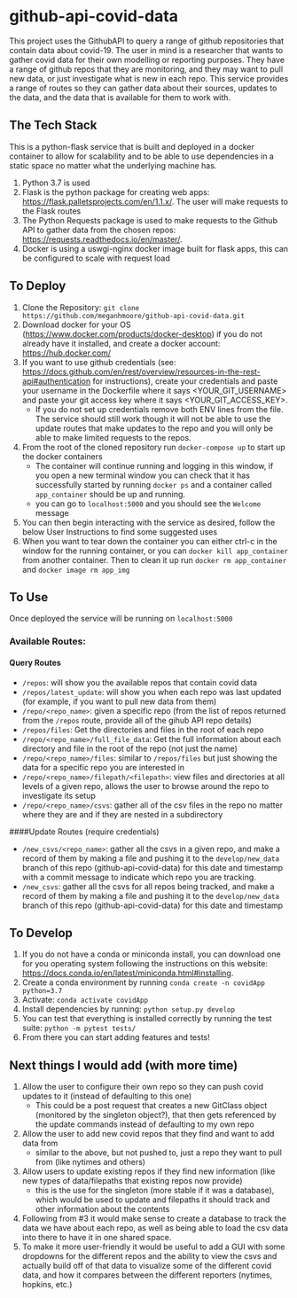 # github-api-covid-data

This project uses the GithubAPI to query a range of github repositories that contain data about covid-19. The user in 
mind is a researcher that wants to gather covid data for their own modelling or reporting purposes. They have a range 
of github repos that they are monitoring, and they may want to pull new data, or just investigate what is new in each 
repo. This service provides a range of routes so they can gather data about their sources, updates to the data, and the
data that is available for them to work with. 

## The Tech Stack
This is a python-flask service that is built and deployed in a docker container to allow for scalability and to be able
to use dependencies in a static space no matter what the underlying machine has. 
1. Python 3.7 is used
2. Flask is the python package for creating web apps: <https://flask.palletsprojects.com/en/1.1.x/>. The user will 
make requests to the Flask routes 
3. The Python Requests package is used to make requests to the Github API to gather data from the chosen repos:
 <https://requests.readthedocs.io/en/master/>.
4. Docker is using a uswgi-nginx docker image built for flask apps, this can be configured to scale with request load 

## To Deploy
1. Clone the Repository: `git clone https://github.com/meganhmoore/github-api-covid-data.git`
2. Download docker for your OS (<https://www.docker.com/products/docker-desktop>) if you do not already have it 
installed, and create a docker account: <https://hub.docker.com/>
3. If you want to use github credentials (see: 
<https://docs.github.com/en/rest/overview/resources-in-the-rest-api#authentication> for instructions), create your 
credentials and paste your username in the Dockerfile where it says <YOUR_GIT_USERNAME> and paste your git access key 
where it says <YOUR_GIT_ACCESS_KEY>.
    - If you do not set up credentials remove both ENV lines from the file. The service should still work though it
     will not be able to use the update routes that make updates to the repo and you will only be able to make 
     limited requests to the repos.
4. From the root of the cloned repository run `docker-compose up` to start up the docker containers
    - The container will continue running and logging in this window, if you open a new terminal window you can check 
    that it has successfully started by running `docker ps` and a container called `app_container` should be up and 
    running.
    - you can go to `localhost:5000` and you should see the `Welcome` message
5. You can then begin interacting with the service as desired, follow the below User Instructions to find some 
suggested uses
6. When you want to tear down the container you can either ctrl-c in the window for the running container, or you 
can `docker kill app_container` from another container. Then to clean it up run `docker rm app_container` and 
`docker image rm app_img`


## To Use
Once deployed the service will be running on `localhost:5000`
### Available Routes:
#### Query Routes
 - `/repos`: will show you the available repos that contain covid data
 - `/repos/latest_update`: will show you when each repo was last updated (for example, if you want to pull new data 
 from them)
 - `/repo/<repo_name>`: given a specific repo (from the list of repos returned from the `/repos` route, provide all of 
 the gihub API repo details)
 - `/repos/files`: Get the directories and files in the root of each repo
 - `/repo/<repo_name>/full_file_data`: Get the full information about each directory and file in the root of the repo 
 (not just the name)
 - `/repo/<repo_name>/files`: similar to `/repos/files` but just showing the data for a specific repo you are interested 
 in
 - `/repo/<repo_name>/filepath/<filepath>`: view files and directories at all levels of a given repo, allows the user 
 to browse around the repo to investigate its setup
 - `/repo/<repo_name>/csvs`: gather all of the csv files in the repo no matter where they are and if they are nested in 
 a subdirectory
 
 ####Update Routes (require credentials)
 - `/new_csvs/<repo_name>`: gather all the csvs in a given repo, and make a record of them by making a file and pushing 
 it to the `develop/new_data` branch of this repo (github-api-covid-data) for this date and timestamp with a commit 
 message to indicate which repo you are tracking.
 - `/new_csvs`: gather all the csvs for all repos being tracked, and make a record of them by making a file and pushing 
 it to the `develop/new_data` branch of this repo (github-api-covid-data) for this date and timestamp
 
 
## To Develop
1. If you do not have a conda or miniconda install, you can download one for you operating system following the 
instructions on this website: <https://docs.conda.io/en/latest/miniconda.html#installing>.
2. Create a conda environment by running `conda create -n covidApp python=3.7`
3. Activate: `conda activate covidApp`
4. Install dependencies by running: `python setup.py develop`
5. You can test that everything is installed correctly by running the test suite: `python -m pytest tests/`
6. From there you can start adding features and tests!
 

## Next things I would add (with more time)
1. Allow the user to configure their own repo so they can push covid updates to it (instead of defaulting to this one)
    - This could be a post request that creates a new GitClass object (monitored by the singleton object?), that then 
    gets referenced by the update commands instead of defaulting to my own repo
2. Allow the user to add new covid repos that they find and want to add data from
    - similar to the above, but not pushed to, just a repo they want to pull from (like nytimes and others)
3. Allow users to update existing repos if they find new information (like new types of data/filepaths that existing 
repos now provide)
    - this is the use for the singleton (more stable if it was a database), which would be used to update and 
    filepaths it should track and other information about the contents
4. Following from #3 it would make sense to create a database to track the data we have about each repo, as well as 
being able to load the csv data into there to have it in one shared space.
5. To make it more user-friendly it would be useful to add a GUI with some dropdowns for the different repos and the 
ability to view the csvs and actually build off of that data to visualize some of the different covid data, and how it 
compares between the different reporters (nytimes, hopkins, etc.)